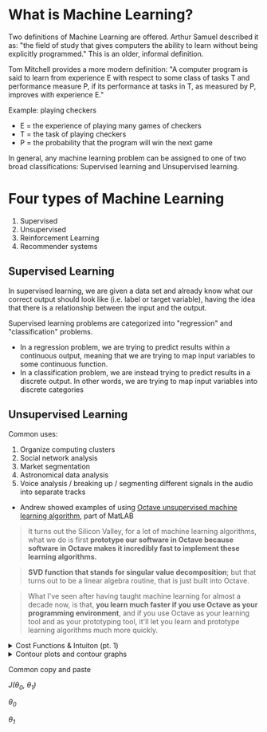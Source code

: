 # What is Machine Learning?
Two definitions of Machine Learning are offered. Arthur Samuel described it as: "the field of study that gives computers the ability to learn without being explicitly programmed." This is an older, informal definition.

Tom Mitchell provides a more modern definition: "A computer program is said to learn from experience E with respect to some class of tasks T and performance measure P, if its performance at tasks in T, as measured by P, improves with experience E."

Example: playing checkers
- E = the experience of playing many games of checkers
- T = the task of playing checkers
- P = the probability that the program will win the next game

In general, any machine learning problem can be assigned to one of two broad classifications: Supervised learning and Unsupervised learning.

# Four types of Machine Learning
1. Supervised
1. Unsupervised
1. Reinforcement Learning
1. Recommender systems

## Supervised Learning
In supervised learning, we are given a data set and already know what our correct output should look like (i.e. label or target variable), having the idea that there is a relationship between the input and the output.

Supervised learning problems are categorized into "regression" and "classification" problems. 
- In a regression problem, we are trying to predict results within a continuous output, meaning that we are trying to map input variables to some continuous function. 
- In a classification problem, we are instead trying to predict results in a discrete output. In other words, we are trying to map input variables into discrete categories

## Unsupervised Learning
Common uses:
1. Organize computing clusters
1. Social network analysis
1. Market segmentation
1. Astronomical data analysis
1. Voice analysis / breaking up / segmenting different signals in the audio into separate tracks
  - Andrew showed examples of using [Octave unsupervised machine learning algorithm](https://mc.ai/machine-learning-in-matlab-octave/), part of MatLAB
  
> It turns out the Silicon Valley, for a lot of machine learning algorithms, what we do is first **prototype our software in Octave because software in Octave makes it incredibly fast to implement these learning algorithms.** 

> **SVD function that stands for singular value decomposition**; but that turns out to be a linear algebra routine, that is just built into Octave.

> What I've seen after having taught machine learning for almost a decade now, is that, **you learn much faster if you use Octave as your programming environment**, and if you use Octave as your learning tool and as your prototyping tool, it'll let you learn and prototype learning algorithms much more quickly.

<details> <summary>Cost Functions & Intuiton (pt. 1) </summary>  

If we try to think of it in visual terms, our training data set is scattered on the x-y plane. We are trying to make a straight line (defined by *h<sub>&theta;</sub>(x)*) which passes through these scattered data points.

**Our objective is to get the best possible line. The best possible line will be such so that the *average squared vertical distances of the scattered points from the line will be the least***. 
- Ideally, the line should pass through all the points of our training data set. In such a case, the value of *J(&theta;<sub>0</sub>, &theta;<sub>1</sub>)*
will be 0. 
</details> 

<details> <summary>Contour plots and contour graphs</summary>  A
contour plot is a graph that contains many contour lines. A contour line of a two variable function has a constant value at all points of the same line. An example of such a graph is the one to the right below.

![?](https://i.imgur.com/LjYqHHX_d.jpg?maxwidth=640&shape=thumb&fidelity=medium)

Taking any color and going along the ‘circle’, one would expect to get the same value of the cost function. For example, the three green points found on the green line above have the same value for  *J(&theta;<sub>0</sub>, &theta;<sub>1</sub>)* and as a result, they are found along the same line. The circled x displays the value of the cost function for the graph on the left when *&theta;<sub>0</sub>* = 800 and *&theta;<sub>1</sub>* = -0.15. 

Taking another h(x) and plotting its contour plot, one gets the following graphs:

![?](https://i.imgur.com/6H30uK9_d.jpg?maxwidth=640&shape=thumb&fidelity=medium)

When  *&theta;<sub>0</sub>* = 360 and  *&theta;<sub>1</sub>* = 0, the value of *J(&theta;<sub>0</sub>, &theta;<sub>1</sub>)* in the contour plot gets closer to the center thus reducing the cost function error. Now giving our hypothesis function a slightly positive slope results in a better fit of the data.

![](https://i.imgur.com/dTWVTRp_d.jpg?maxwidth=640&shape=thumb&fidelity=medium)

The graph above minimizes the cost function as much as possible and consequently, the result of  *&theta;<sub>1</sub>* and  *&theta;<sub>0</sub>* tend to be around 0.12 and 250 respectively. Plotting those values on our graph to the right seems to put our point in the center of the inner most ‘circle’.

</details> 

Common copy and paste

*J(&theta;<sub>0</sub>, &theta;<sub>1</sub>)*

*&theta;<sub>0</sub>*

*&theta;<sub>1</sub>*
